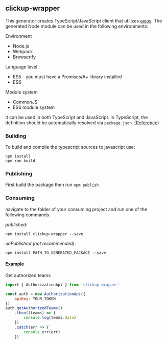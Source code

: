 ## clickup-wrapper

This generator creates TypeScript/JavaScript client that utilizes [axios](https://github.com/axios/axios). The generated Node module can be used in the following environments:

Environment
* Node.js
* Webpack
* Browserify

Language level
* ES5 - you must have a Promises/A+ library installed
* ES6

Module system
* CommonJS
* ES6 module system

It can be used in both TypeScript and JavaScript. In TypeScript, the definition should be automatically resolved via `package.json`. ([Reference](http://www.typescriptlang.org/docs/handbook/typings-for-npm-packages.html))

### Building

To build and compile the typescript sources to javascript use:
```
npm install
npm run build
```

### Publishing

First build the package then run ```npm publish```

### Consuming

navigate to the folder of your consuming project and run one of the following commands.

_published:_

```
npm install clickup-wrapper --save
```

_unPublished (not recommended):_

```
npm install PATH_TO_GENERATED_PACKAGE --save

```

#### Example

Get authorized teams

```js
import { AuthorizationApi } from 'clickup-wrapper'

const auth = new AuthorizationApi({
    apiKey: YOUR_TOKEN
})
auth.getAuthorizedTeams()
    .then((teams) => {
        console.log(teams.data)
    })
    .catch(err => {
        console.err(err)
    })
```
